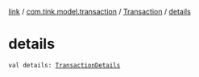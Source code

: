 [link](../../index.md) / [com.tink.model.transaction](../index.md) / [Transaction](index.md) / [details](./details.md)

# details

`val details: `[`TransactionDetails`](../-transaction-details/index.md)